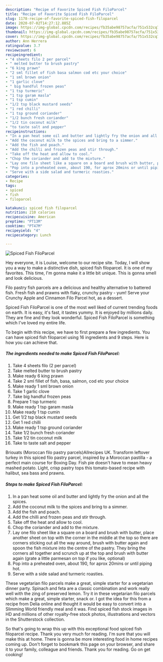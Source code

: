 ```yaml
---
description: "Recipe of Favorite Spiced Fish FiloParcel"
title: "Recipe of Favorite Spiced Fish FiloParcel"
slug: 1178-recipe-of-favorite-spiced-fish-filoparcel
date: 2020-07-02T14:27:12.885Z
image: https://img-global.cpcdn.com/recipes/fb35abe98757acfa/751x532cq70/spiced-fish-filoparcel-recipe-main-photo.jpg
thumbnail: https://img-global.cpcdn.com/recipes/fb35abe98757acfa/751x532cq70/spiced-fish-filoparcel-recipe-main-photo.jpg
cover: https://img-global.cpcdn.com/recipes/fb35abe98757acfa/751x532cq70/spiced-fish-filoparcel-recipe-main-photo.jpg
author: Ann Herrera
ratingvalue: 3.7
reviewcount: 6
recipeingredient:
- "4 sheets filo 2 per parcel"
- " melted butter to brush pastry"
- "6 king prawn"
- "2 sml fillet of fish basa salmon cod etc your choice"
- "1 sml brown onion"
- "1 garlic clove"
- " big handful frozen peas"
- "1 tsp turmeric"
- "1 tsp garam masla"
- "1 tsp cumin"
- "1/2 tsp black mustard seeds"
- "1 red chilli"
- "1 tsp ground coriander"
- "1/2 bunch fresh coriander"
- "1/2 tin coconut milk"
- "to taste salt and pepper"
recipeinstructions:
- "In a pan heat some oil and butter and lightly fry the onion and all the spices."
- "Add the coconut milk to the spices and bring to a simmer."
- "Add the fish and poach."
- "Add the chilli and frozen peas and stir through."
- "Take off the heat and allow to cool."
- "Chop the coriander and add to the mixture."
- "Lay one filo sheet like a square on a board and brush with butter, place another sheet on top with the corner in the middle at the top so there are corners sticking out all the way around, brush with butter again and spoon the fish mixture into the centre of the pastry. They bring the corners all together and scrunch up at the top and brush with butter again (grate a little parmesan on top if you like, optional)"
- "Pop into a preheated oven, about 190, for aprox 20mins or until piping hot."
- "Serve with a side salad and turmeric roasties."
categories:
- Recipe
tags:
- spiced
- fish
- filoparcel

katakunci: spiced fish filoparcel 
nutrition: 210 calories
recipecuisine: American
preptime: "PT13M"
cooktime: "PT47M"
recipeyield: "4"
recipecategory: Lunch

---
```



![Spiced Fish FiloParcel](https://img-global.cpcdn.com/recipes/fb35abe98757acfa/751x532cq70/spiced-fish-filoparcel-recipe-main-photo.jpg)

Hey everyone, it is Louise, welcome to our recipe site. Today, I will show you a way to make a distinctive dish, spiced fish filoparcel. It is one of my favorites. This time, I'm gonna make it a little bit unique. This is gonna smell and look delicious.

Filo pastry fish parcels are a delicious and healthy alternative to battered fish. Fresh fish and prawns with flaky, crunchy pastry - yum! Serve your Crunchy Apple and Cinnamon Filo Parcel hot, as a dessert.

Spiced Fish FiloParcel is one of the most well liked of current trending foods on earth. It is easy, it's fast, it tastes yummy. It is enjoyed by millions daily. They are fine and they look wonderful. Spiced Fish FiloParcel is something which I've loved my entire life.


To begin with this recipe, we have to first prepare a few ingredients. You can have spiced fish filoparcel using 16 ingredients and 9 steps. Here is how you can achieve that.

<!--inarticleads1-->

##### The ingredients needed to make Spiced Fish FiloParcel:

1. Take 4 sheets filo (2 per parcel)
1. Take  melted butter to brush pastry
1. Make ready 6 king prawn
1. Take 2 sml fillet of fish, basa, salmon, cod etc your choice
1. Make ready 1 sml brown onion
1. Take 1 garlic clove
1. Take  big handful frozen peas
1. Prepare 1 tsp turmeric
1. Make ready 1 tsp garam masla
1. Make ready 1 tsp cumin
1. Get 1/2 tsp black mustard seeds
1. Get 1 red chilli
1. Make ready 1 tsp ground coriander
1. Take 1/2 bunch fresh coriander
1. Take 1/2 tin coconut milk
1. Take to taste salt and pepper


Briouats (Moroccan filo pastry parcels)Allrecipes UK. Transform leftover turkey in this spiced filo pastry parcel, inspired by a Moroccan pastilla - a perfect main course for Boxing Day. Fish pie doesn&#39;t have to mean heavy mashed potato. Light, crisp pastry tops this tomato-based recipe with halibut, sea bass and prawns. 

<!--inarticleads2-->

##### Steps to make Spiced Fish FiloParcel:

1. In a pan heat some oil and butter and lightly fry the onion and all the spices.
1. Add the coconut milk to the spices and bring to a simmer.
1. Add the fish and poach.
1. Add the chilli and frozen peas and stir through.
1. Take off the heat and allow to cool.
1. Chop the coriander and add to the mixture.
1. Lay one filo sheet like a square on a board and brush with butter, place another sheet on top with the corner in the middle at the top so there are corners sticking out all the way around, brush with butter again and spoon the fish mixture into the centre of the pastry. They bring the corners all together and scrunch up at the top and brush with butter again (grate a little parmesan on top if you like, optional)
1. Pop into a preheated oven, about 190, for aprox 20mins or until piping hot.
1. Serve with a side salad and turmeric roasties.


These vegetarian filo parcels make a great, simple starter for a vegetarian dinner party. Spinach and feta are a classic combination and work really well with the zing of preserved lemon. Try it in these vegetarian filo parcels which make a great, simple starter, snack or. I got the idea for this from a recipe from Delia online and thought it would be easy to convert into a Slimming World friendly meal and it was. Find spiced fish stock images in HD and millions of other royalty-free stock photos, illustrations and vectors in the Shutterstock collection. 

So that's going to wrap this up with this exceptional food spiced fish filoparcel recipe. Thank you very much for reading. I'm sure that you will make this at home. There is gonna be more interesting food in home recipes coming up. Don't forget to bookmark this page on your browser, and share it to your family, colleague and friends. Thank you for reading. Go on get cooking!
